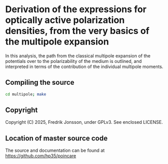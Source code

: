 # Derivation of the expressions for optically active polarization densities, from the very basics of the multipole expansion

In this analysis, the path from the classical multipole expansion of the
potentials over to the polarizability of the medium is outlined, and
interpreted in terms of the contribution of the individual multipole moments.

## Compiling the source
```bash
cd multipole; make
```

## Copyright
Copyright (C) 2025, Fredrik Jonsson, under GPLv3. See enclosed LICENSE.

## Location of master source code
The source and documentation can be found at https://github.com/hp35/poincare
